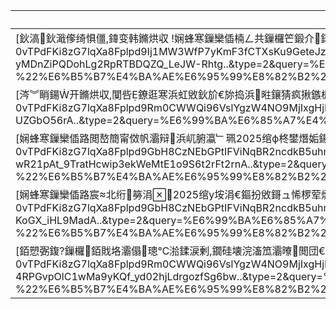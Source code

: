 ﻿| Title | Account | Date |
|---|---|---|
| [鈥滈鈥濈偧绮惧僵,鍏变韩鏅烘収 !娴蜂寒鏁欒偛楠ㄥ共鏁欏笀鍛介鍩硅娲诲姩椤哄埄涓捐](/link?url=dn9a_-gY295K0Rci_xozVXfdMkSQTLW6cwJThYulHEtVjXrGTiVgS04RRwwHMWxUObDPFaJf-0vTPdFKi8zG7lqXa8Fplpd9Ij1MW3WfP7yKmF3fCTXsKu9GeteJzkLxthwkP8NM7fnKIjXaF5sqmYSoKkya212dpAFj_SYSnwntkCTFSGcG1Q3AkXbq2RXwED8DRGtLTGIEupBlJaS38PtXWF51-YgkUK_UEPeGK8JmBFmceLdG-yMDnZiPQDohLg2RpRTBDQZQ_LeJW-Rhtg..&type=2&query=%E6%99%BA%E6%85%A7%E4%BD%9C%E4%B8%9A site:mp.weixin.qq.com %22%E6%B5%B7%E4%BA%AE%E6%95%99%E8%82%B2%22&token=0945A0EE595F1EA876714DF6D6BA34EF779F16B8687F4FF5) |  | 2022-08-31 |
| [涔︾睄鍚开鏅烘収,闃呰鐐逛寒浜虹敓鈥斺€旀捣浜暀鑲猜疯揪鏃楃涓夊皬瀛︽暣鏈功闃呰鎸囧璇剧爺璁ㄦ椿鍔╙(/link?url=dn9a_-gY295K0Rci_xozVXfdMkSQTLW6cwJThYulHEtVjXrGTiVgS04RRwwHMWxUObDPFaJf-0vTPdFKi8zG7lqXa8Fplpd9Rm0CWWQi96VslYgzW4NO9MjIxgHjLNCi21Xl8hNHO7zriCPUCuejQD2KEMLyEdZc2xfqGHXG54Kxb6Tj4nUo9PXP7bcXVnMLmSJdZNMAYivYELsNSJIvXWnjLtlUwzMWERvmk13OoAwRib01C3g8d8g9T3h0d9IG8U6nXzFp304Y-UZGbO56rA..&type=2&query=%E6%99%BA%E6%85%A7%E4%BD%9C%E4%B8%9A site:mp.weixin.qq.com %22%E6%B5%B7%E4%BA%AE%E6%95%99%E8%82%B2%22&token=0945A0EE595F1EA876714DF6D6BA34EF779F16B8687F4FF5) |  | 2023-11-13 |
| [娴蜂寒鏁欒偛路閲嶅簡甯傚帆灞辩浜屼腑瀛﹂珮2025绾ф柊鐢熸姤鍚嶉』鐭(/link?url=dn9a_-gY295K0Rci_xozVXfdMkSQTLW6cwJThYulHEtVjXrGTiVgS04RRwwHMWxUObDPFaJf-0vTPdFKi8zG7lqXa8Fplpd9GbH8CzNEbGPtIFViNqBR2ncdkB5uhmsO5ZFbtd308cxVj9FoHyr8q9cwQDvHzt6j10bfo-iBV8AvLT3BujHMz88JKvFGh9AjR0glICLgHYRnviBaK0uZhkVn8KqMES4ZQPuD5BE9dkBUL-wR21pAt_9TratHcwip3ekWeMtE1o9S6t2rFt2rnA..&type=2&query=%E6%99%BA%E6%85%A7%E4%BD%9C%E4%B8%9A site:mp.weixin.qq.com %22%E6%B5%B7%E4%BA%AE%E6%95%99%E8%82%B2%22&token=0945A0EE595F1EA876714DF6D6BA34EF779F16B8687F4FF5) |  | 2025-06-30 |
| [娴蜂寒鏁欒偛路宸北绗簩涓2025绾у垵涓€鏂扮敓鎶ュ悕椤荤煡](/link?url=dn9a_-gY295K0Rci_xozVXfdMkSQTLW6cwJThYulHEtVjXrGTiVgS04RRwwHMWxUObDPFaJf-0vTPdFKi8zG7lqXa8Fplpd9GbH8CzNEbGPtIFViNqBR2ncdkB5uhmsO5ZFbtd308cxVj9FoHyr8q5bj478rgHoqtbXEvPMNr2LxIjztuFXUBxyJFxC3koZ87Jm31o1wmePlFWTF6a3-WxFoV9IfoOhKNazxbgKvyr-bzTcUdkBcSuR19wtPpzAVi0C5jez0-KoGX_iHL9MadA..&type=2&query=%E6%99%BA%E6%85%A7%E4%BD%9C%E4%B8%9A site:mp.weixin.qq.com %22%E6%B5%B7%E4%BA%AE%E6%95%99%E8%82%B2%22&token=0945A0EE595F1EA876714DF6D6BA34EF779F16B8687F4FF5) |  | 2025-06-26 |
| [銆愬弻鍑?鏁欏銆戝垎灞傝璁℃湁鍒涙剰,鐗硅壊浣滀笟灞曢閲団€斺€旀捣浜暀鑲猜疯揪鏃楃涓夊皬瀛﹀父瑙勬鏌ユ椿鍔╙(/link?url=dn9a_-gY295K0Rci_xozVXfdMkSQTLW6cwJThYulHEtVjXrGTiVgS04RRwwHMWxUObDPFaJf-0vTPdFKi8zG7lqXa8Fplpd9Rm0CWWQi96VslYgzW4NO9MjIxgHjLNCi21Xl8hNHO7zriCPUCuejQGipoTdbXywHEMihG0l_TGrgxwAYDvzZyV4yopqoSdm36bC-FsJA1MpYJdLn0SFCXdrEbbs4m2bh5dD3YY2TfjReWDK7-4RPGvpOlC1wMa9yKQf_yd02hjLdrgozfSg6bw..&type=2&query=%E6%99%BA%E6%85%A7%E4%BD%9C%E4%B8%9A site:mp.weixin.qq.com %22%E6%B5%B7%E4%BA%AE%E6%95%99%E8%82%B2%22&token=0945A0EE595F1EA876714DF6D6BA34EF779F16B8687F4FF5) |  | 2023-10-28 |

